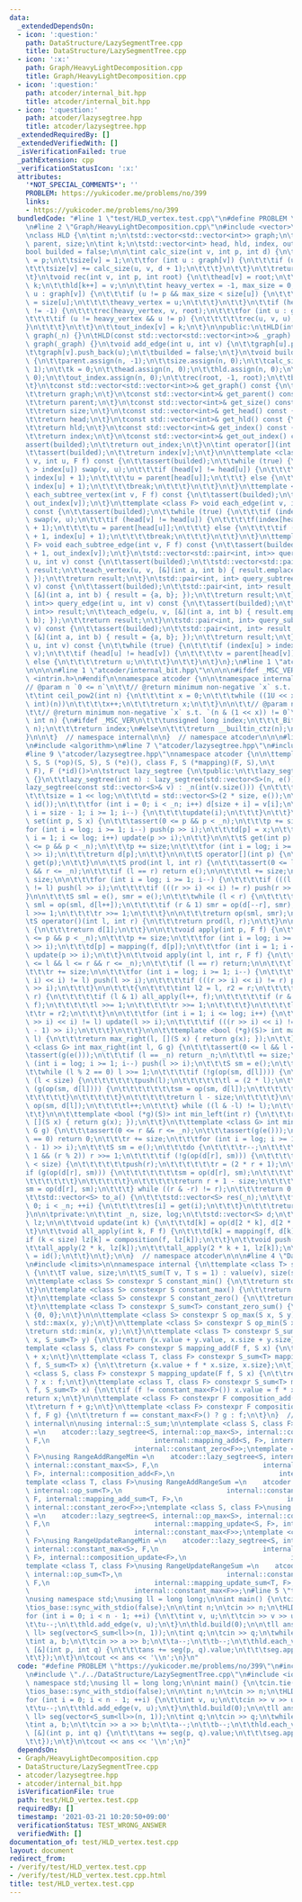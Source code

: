 ```yaml
---
data:
  _extendedDependsOn:
  - icon: ':question:'
    path: DataStructure/LazySegmentTree.cpp
    title: DataStructure/LazySegmentTree.cpp
  - icon: ':x:'
    path: Graph/HeavyLightDecomposition.cpp
    title: Graph/HeavyLightDecomposition.cpp
  - icon: ':question:'
    path: atcoder/internal_bit.hpp
    title: atcoder/internal_bit.hpp
  - icon: ':question:'
    path: atcoder/lazysegtree.hpp
    title: atcoder/lazysegtree.hpp
  _extendedRequiredBy: []
  _extendedVerifiedWith: []
  _isVerificationFailed: true
  _pathExtension: cpp
  _verificationStatusIcon: ':x:'
  attributes:
    '*NOT_SPECIAL_COMMENTS*': ''
    PROBLEM: https://yukicoder.me/problems/no/399
    links:
    - https://yukicoder.me/problems/no/399
  bundledCode: "#line 1 \"test/HLD_vertex.test.cpp\"\n#define PROBLEM \"https://yukicoder.me/problems/no/399\"\
    \n#line 2 \"Graph/HeavyLightDecomposition.cpp\"\n#include <vector>\n#include <cassert>\n\
    \nclass HLD {\n\tint n;\n\tstd::vector<std::vector<int>> graph;\n\tstd::vector<int>\
    \ parent, size;\n\tint k;\n\tstd::vector<int> head, hld, index, out_index;\n\t\
    bool builded = false;\n\n\tint calc_size(int v, int p, int d) {\n\t\tparent[v]\
    \ = p;\n\t\tsize[v] = 1;\n\t\tfor (int u : graph[v]) {\n\t\t\tif (u != p) {\n\t\
    \t\t\tsize[v] += calc_size(u, v, d + 1);\n\t\t\t}\n\t\t}\n\t\treturn size[v];\n\
    \t}\n\tvoid rec(int v, int p, int root) {\n\t\thead[v] = root;\n\t\tindex[v] =\
    \ k;\n\t\thld[k++] = v;\n\n\t\tint heavy_vertex = -1, max_size = 0;\n\t\tfor (int\
    \ u : graph[v]) {\n\t\t\tif (u != p && max_size < size[u]) {\n\t\t\t\tmax_size\
    \ = size[u];\n\t\t\t\theavy_vertex = u;\n\t\t\t}\n\t\t}\n\t\tif (heavy_vertex\
    \ != -1) {\n\t\t\trec(heavy_vertex, v, root);\n\t\t\tfor (int u : graph[v]) {\n\
    \t\t\t\tif (u != heavy_vertex && u != p) {\n\t\t\t\t\trec(u, v, u);\n\t\t\t\t\
    }\n\t\t\t}\n\t\t}\n\t\tout_index[v] = k;\n\t}\n\npublic:\n\tHLD(int _n) : n(_n),\
    \ graph(_n) {}\n\tHLD(const std::vector<std::vector<int>>& _graph) : n(_graph.size()),\
    \ graph(_graph) {}\n\tvoid add_edge(int u, int v) {\n\t\tgraph[u].push_back(v);\n\
    \t\tgraph[v].push_back(u);\n\t\tbuilded = false;\n\t}\n\tvoid build(int root)\
    \ {\n\t\tparent.assign(n, -1);\n\t\tsize.assign(n, 0);\n\t\tcalc_size(root, -1,\
    \ 1);\n\t\tk = 0;\n\t\thead.assign(n, 0);\n\t\thld.assign(n, 0);\n\t\tindex.assign(n,\
    \ 0);\n\t\tout_index.assign(n, 0);\n\t\trec(root, -1, root);\n\t\tbuilded = true;\n\
    \t}\n\tconst std::vector<std::vector<int>>& get_graph() const {\n\t\tassert(builded);\n\
    \t\treturn graph;\n\t}\n\tconst std::vector<int>& get_parent() const {\n\t\tassert(builded);\n\
    \t\treturn parent;\n\t}\n\tconst std::vector<int>& get_size() const {\n\t\tassert(builded);\n\
    \t\treturn size;\n\t}\n\tconst std::vector<int>& get_head() const {\n\t\tassert(builded);\n\
    \t\treturn head;\n\t}\n\tconst std::vector<int>& get_hld() const {\n\t\tassert(builded);\n\
    \t\treturn hld;\n\t}\n\tconst std::vector<int>& get_index() const {\n\t\tassert(builded);\n\
    \t\treturn index;\n\t}\n\tconst std::vector<int>& get_out_index() const {\n\t\t\
    assert(builded);\n\t\treturn out_index;\n\t}\n\tint operator[](int v) const {\n\
    \t\tassert(builded);\n\t\treturn index[v];\n\t}\n\n\ttemplate <class F> void each_vertex(int\
    \ v, int u, F f) const {\n\t\tassert(builded);\n\t\twhile (true) {\n\t\t\tif (index[v]\
    \ > index[u]) swap(v, u);\n\t\t\tif (head[v] != head[u]) {\n\t\t\t\tf(index[head[u]],\
    \ index[u] + 1);\n\t\t\t\tu = parent[head[u]];\n\t\t\t} else {\n\t\t\t\tf(index[v],\
    \ index[u] + 1);\n\t\t\t\tbreak;\n\t\t\t}\n\t\t}\n\t}\n\ttemplate <class F> void\
    \ each_subtree_vertex(int v, F f) const {\n\t\tassert(builded);\n\t\tf(index[v],\
    \ out_index[v]);\n\t}\n\ttemplate <class F> void each_edge(int v, int u, F f)\
    \ const {\n\t\tassert(builded);\n\t\twhile (true) {\n\t\t\tif (index[v] > index[u])\
    \ swap(v, u);\n\t\t\tif (head[v] != head[u]) {\n\t\t\t\tf(index[head[u]], index[u]\
    \ + 1);\n\t\t\t\tu = parent[head[u]];\n\t\t\t} else {\n\t\t\t\tif (v != u) f(index[v]\
    \ + 1, index[u] + 1);\n\t\t\t\tbreak;\n\t\t\t}\n\t\t}\n\t}\n\ttemplate <class\
    \ F> void each_subtree_edge(int v, F f) const {\n\t\tassert(builded);\n\t\tf(index[v]\
    \ + 1, out_index[v]);\n\t}\n\tstd::vector<std::pair<int, int>> query_vertex(int\
    \ u, int v) const {\n\t\tassert(builded);\n\t\tstd::vector<std::pair<int, int>>\
    \ result;\n\t\teach_vertex(u, v, [&](int a, int b) { result.emplace_back(a, b);\
    \ });\n\t\treturn result;\n\t}\n\tstd::pair<int, int> query_subtree_vertex(int\
    \ v) const {\n\t\tassert(builded);\n\t\tstd::pair<int, int> result;\n\t\teach_subtree_vertex(v,\
    \ [&](int a, int b) { result = {a, b}; });\n\t\treturn result;\n\t}\n\tstd::vector<std::pair<int,\
    \ int>> query_edge(int u, int v) const {\n\t\tassert(builded);\n\t\tstd::vector<std::pair<int,\
    \ int>> result;\n\t\teach_edge(u, v, [&](int a, int b) { result.emplace_back(a,\
    \ b); });\n\t\treturn result;\n\t}\n\tstd::pair<int, int> query_subtree_edge(int\
    \ v) const {\n\t\tassert(builded);\n\t\tstd::pair<int, int> result;\n\t\teach_subtree_edge(v,\
    \ [&](int a, int b) { result = {a, b}; });\n\t\treturn result;\n\t}\n\tint lca(int\
    \ u, int v) const {\n\t\twhile (true) {\n\t\t\tif (index[u] > index[v]) swap(u,\
    \ v);\n\t\t\tif (head[u] != head[v]) {\n\t\t\t\tv = parent[head[v]];\n\t\t\t}\
    \ else {\n\t\t\t\treturn u;\n\t\t\t}\n\t\t}\n\t}\n};\n#line 1 \"atcoder/lazysegtree.hpp\"\
    \n\n\n\n#line 1 \"atcoder/internal_bit.hpp\"\n\n\n\n#ifdef _MSC_VER\n#include\
    \ <intrin.h>\n#endif\n\nnamespace atcoder {\n\n\tnamespace internal {\n\n\t\t\
    // @param n `0 <= n`\n\t\t// @return minimum non-negative `x` s.t. `n <= 2**x`\n\
    \t\tint ceil_pow2(int n) {\n\t\t\tint x = 0;\n\t\t\twhile ((1U << x) < (unsigned\
    \ int)(n))\n\t\t\t\tx++;\n\t\t\treturn x;\n\t\t}\n\n\t\t// @param n `1 <= n`\n\
    \t\t// @return minimum non-negative `x` s.t. `(n & (1 << x)) != 0`\n\t\tint bsf(unsigned\
    \ int n) {\n#ifdef _MSC_VER\n\t\t\tunsigned long index;\n\t\t\t_BitScanForward(&index,\
    \ n);\n\t\t\treturn index;\n#else\n\t\t\treturn __builtin_ctz(n);\n#endif\n\t\t\
    }\n\n\t}  // namespace internal\n\n}  // namespace atcoder\n\n\n#line 5 \"atcoder/lazysegtree.hpp\"\
    \n#include <algorithm>\n#line 7 \"atcoder/lazysegtree.hpp\"\n#include <iostream>\n\
    #line 9 \"atcoder/lazysegtree.hpp\"\nnamespace atcoder {\n\n\ttemplate <class\
    \ S, S (*op)(S, S), S (*e)(), class F, S (*mapping)(F, S),\n\t          F (*composition)(F,\
    \ F), F (*id)()>\n\tstruct lazy_segtree {\n\tpublic:\n\t\tlazy_segtree() : lazy_segtree(0)\
    \ {}\n\t\tlazy_segtree(int n) : lazy_segtree(std::vector<S>(n, e())) {}\n\t\t\
    lazy_segtree(const std::vector<S>& v) : _n(int(v.size())) {\n\t\t\tlog = internal::ceil_pow2(_n);\n\
    \t\t\tsize = 1 << log;\n\t\t\td = std::vector<S>(2 * size, e());\n\t\t\tlz = std::vector<F>(size,\
    \ id());\n\t\t\tfor (int i = 0; i < _n; i++) d[size + i] = v[i];\n\t\t\tfor (int\
    \ i = size - 1; i >= 1; i--) {\n\t\t\t\tupdate(i);\n\t\t\t}\n\t\t}\n\n\t\tvoid\
    \ set(int p, S x) {\n\t\t\tassert(0 <= p && p < _n);\n\t\t\tp += size;\n\t\t\t\
    for (int i = log; i >= 1; i--) push(p >> i);\n\t\t\td[p] = x;\n\t\t\tfor (int\
    \ i = 1; i <= log; i++) update(p >> i);\n\t\t}\n\n\t\tS get(int p) {\n\t\t\tassert(0\
    \ <= p && p < _n);\n\t\t\tp += size;\n\t\t\tfor (int i = log; i >= 1; i--) push(p\
    \ >> i);\n\t\t\treturn d[p];\n\t\t}\n\n\t\tS operator[](int p) {\n\t\t\treturn\
    \ get(p);\n\t\t}\n\n\t\tS prod(int l, int r) {\n\t\t\tassert(0 <= l && l <= r\
    \ && r <= _n);\n\t\t\tif (l == r) return e();\n\n\t\t\tl += size;\n\t\t\tr +=\
    \ size;\n\n\t\t\tfor (int i = log; i >= 1; i--) {\n\t\t\t\tif (((l >> i) << i)\
    \ != l) push(l >> i);\n\t\t\t\tif (((r >> i) << i) != r) push(r >> i);\n\t\t\t\
    }\n\n\t\t\tS sml = e(), smr = e();\n\t\t\twhile (l < r) {\n\t\t\t\tif (l & 1)\
    \ sml = op(sml, d[l++]);\n\t\t\t\tif (r & 1) smr = op(d[--r], smr);\n\t\t\t\t\
    l >>= 1;\n\t\t\t\tr >>= 1;\n\t\t\t}\n\n\t\t\treturn op(sml, smr);\n\t\t}\n\n\t\
    \tS operator()(int l, int r) {\n\t\t\treturn prod(l, r);\n\t\t}\n\n\t\tS all_prod()\
    \ {\n\t\t\treturn d[1];\n\t\t}\n\n\t\tvoid apply(int p, F f) {\n\t\t\tassert(0\
    \ <= p && p < _n);\n\t\t\tp += size;\n\t\t\tfor (int i = log; i >= 1; i--) push(p\
    \ >> i);\n\t\t\td[p] = mapping(f, d[p]);\n\t\t\tfor (int i = 1; i <= log; i++)\
    \ update(p >> i);\n\t\t}\n\t\tvoid apply(int l, int r, F f) {\n\t\t\tassert(0\
    \ <= l && l <= r && r <= _n);\n\t\t\tif (l == r) return;\n\n\t\t\tl += size;\n\
    \t\t\tr += size;\n\n\t\t\tfor (int i = log; i >= 1; i--) {\n\t\t\t\tif (((l >>\
    \ i) << i) != l) push(l >> i);\n\t\t\t\tif (((r >> i) << i) != r) push((r - 1)\
    \ >> i);\n\t\t\t}\n\n\t\t\t{\n\t\t\t\tint l2 = l, r2 = r;\n\t\t\t\twhile (l <\
    \ r) {\n\t\t\t\t\tif (l & 1) all_apply(l++, f);\n\t\t\t\t\tif (r & 1) all_apply(--r,\
    \ f);\n\t\t\t\t\tl >>= 1;\n\t\t\t\t\tr >>= 1;\n\t\t\t\t}\n\t\t\t\tl = l2;\n\t\t\
    \t\tr = r2;\n\t\t\t}\n\n\t\t\tfor (int i = 1; i <= log; i++) {\n\t\t\t\tif (((l\
    \ >> i) << i) != l) update(l >> i);\n\t\t\t\tif (((r >> i) << i) != r) update((r\
    \ - 1) >> i);\n\t\t\t}\n\t\t}\n\n\t\ttemplate <bool (*g)(S)> int max_right(int\
    \ l) {\n\t\t\treturn max_right(l, [](S x) { return g(x); });\n\t\t}\n\t\ttemplate\
    \ <class G> int max_right(int l, G g) {\n\t\t\tassert(0 <= l && l <= _n);\n\t\t\
    \tassert(g(e()));\n\t\t\tif (l == _n) return _n;\n\t\t\tl += size;\n\t\t\tfor\
    \ (int i = log; i >= 1; i--) push(l >> i);\n\t\t\tS sm = e();\n\t\t\tdo {\n\t\t\
    \t\twhile (l % 2 == 0) l >>= 1;\n\t\t\t\tif (!g(op(sm, d[l]))) {\n\t\t\t\t\twhile\
    \ (l < size) {\n\t\t\t\t\t\tpush(l);\n\t\t\t\t\t\tl = (2 * l);\n\t\t\t\t\t\tif\
    \ (g(op(sm, d[l]))) {\n\t\t\t\t\t\t\tsm = op(sm, d[l]);\n\t\t\t\t\t\t\tl++;\n\t\
    \t\t\t\t\t}\n\t\t\t\t\t}\n\t\t\t\t\treturn l - size;\n\t\t\t\t}\n\t\t\t\tsm =\
    \ op(sm, d[l]);\n\t\t\t\tl++;\n\t\t\t} while ((l & -l) != l);\n\t\t\treturn _n;\n\
    \t\t}\n\n\t\ttemplate <bool (*g)(S)> int min_left(int r) {\n\t\t\treturn min_left(r,\
    \ [](S x) { return g(x); });\n\t\t}\n\t\ttemplate <class G> int min_left(int r,\
    \ G g) {\n\t\t\tassert(0 <= r && r <= _n);\n\t\t\tassert(g(e()));\n\t\t\tif (r\
    \ == 0) return 0;\n\t\t\tr += size;\n\t\t\tfor (int i = log; i >= 1; i--) push((r\
    \ - 1) >> i);\n\t\t\tS sm = e();\n\t\t\tdo {\n\t\t\t\tr--;\n\t\t\t\twhile (r >\
    \ 1 && (r % 2)) r >>= 1;\n\t\t\t\tif (!g(op(d[r], sm))) {\n\t\t\t\t\twhile (r\
    \ < size) {\n\t\t\t\t\t\tpush(r);\n\t\t\t\t\t\tr = (2 * r + 1);\n\t\t\t\t\t\t\
    if (g(op(d[r], sm))) {\n\t\t\t\t\t\t\tsm = op(d[r], sm);\n\t\t\t\t\t\t\tr--;\n\
    \t\t\t\t\t\t}\n\t\t\t\t\t}\n\t\t\t\t\treturn r + 1 - size;\n\t\t\t\t}\n\t\t\t\t\
    sm = op(d[r], sm);\n\t\t\t} while ((r & -r) != r);\n\t\t\treturn 0;\n\t\t}\n\n\
    \t\tstd::vector<S> to_a() {\n\t\t\tstd::vector<S> res(_n);\n\t\t\tfor (int i =\
    \ 0; i < _n; ++i) {\n\t\t\t\tres[i] = get(i);\n\t\t\t}\n\t\t\treturn res;\n\t\t\
    }\n\n\tprivate:\n\t\tint _n, size, log;\n\t\tstd::vector<S> d;\n\t\tstd::vector<F>\
    \ lz;\n\n\t\tvoid update(int k) {\n\t\t\td[k] = op(d[2 * k], d[2 * k + 1]);\n\t\
    \t}\n\t\tvoid all_apply(int k, F f) {\n\t\t\td[k] = mapping(f, d[k]);\n\t\t\t\
    if (k < size) lz[k] = composition(f, lz[k]);\n\t\t}\n\t\tvoid push(int k) {\n\t\
    \t\tall_apply(2 * k, lz[k]);\n\t\t\tall_apply(2 * k + 1, lz[k]);\n\t\t\tlz[k]\
    \ = id();\n\t\t}\n\t};\n\n}  // namespace atcoder\n\n\n#line 4 \"DataStructure/LazySegmentTree.cpp\"\
    \n#include <limits>\n\nnamespace internal {\n\ttemplate <class T> struct S_sum\
    \ {\n\t\tT value, size;\n\t\tS_sum(T v, T s = 1) : value(v), size(s) {}\n\t};\n\
    \n\ttemplate <class S> constexpr S constant_min() {\n\t\treturn std::numeric_limits<S>::min();\n\
    \t}\n\ttemplate <class S> constexpr S constant_max() {\n\t\treturn std::numeric_limits<S>::max();\n\
    \t}\n\ttemplate <class S> constexpr S constant_zero() {\n\t\treturn static_cast<S>(0);\n\
    \t}\n\ttemplate <class T> constexpr S_sum<T> constant_zero_sum() {\n\t\treturn\
    \ {0, 0};\n\t}\n\n\ttemplate <class S> constexpr S op_max(S x, S y) {\n\t\treturn\
    \ std::max(x, y);\n\t}\n\ttemplate <class S> constexpr S op_min(S x, S y) {\n\t\
    \treturn std::min(x, y);\n\t}\n\ttemplate <class T> constexpr S_sum<T> op_sum(S_sum<T>\
    \ x, S_sum<T> y) {\n\t\treturn {x.value + y.value, x.size + y.size};\n\t}\n\n\t\
    template <class S, class F> constexpr S mapping_add(F f, S x) {\n\t\treturn f\
    \ + x;\n\t}\n\ttemplate <class T, class F> constexpr S_sum<T> mapping_add_sum(F\
    \ f, S_sum<T> x) {\n\t\treturn {x.value + f * x.size, x.size};\n\t}\n\ttemplate\
    \ <class S, class F> constexpr S mapping_update(F f, S x) {\n\t\treturn f == constant_max<F>()\
    \ ? x : f;\n\t}\n\ttemplate <class T, class F> constexpr S_sum<T> mapping_update_sum(F\
    \ f, S_sum<T> x) {\n\t\tif (f != constant_max<F>()) x.value = f * x.size;\n\t\t\
    return x;\n\t}\n\n\ttemplate <class F> constexpr F composition_add(F f, F g) {\n\
    \t\treturn f + g;\n\t}\n\ttemplate <class F> constexpr F composition_update(F\
    \ f, F g) {\n\t\treturn f == constant_max<F>() ? g : f;\n\t}\n}  // namespace\
    \ internal\n\nusing internal::S_sum;\n\ntemplate <class S, class F>\nusing RangeAddRangeMax\
    \ =\n    atcoder::lazy_segtree<S, internal::op_max<S>, internal::constant_min<S>,\
    \ F,\n                          internal::mapping_add<S, F>, internal::composition_add<F>,\n\
    \                          internal::constant_zero<F>>;\ntemplate <class S, class\
    \ F>\nusing RangeAddRangeMin =\n    atcoder::lazy_segtree<S, internal::op_min<S>,\
    \ internal::constant_max<S>, F,\n                          internal::mapping_add<S,\
    \ F>, internal::composition_add<F>,\n                          internal::constant_zero<F>>;\n\
    template <class T, class F>\nusing RangeAddRangeSum =\n    atcoder::lazy_segtree<internal::S_sum<T>,\
    \ internal::op_sum<T>,\n                          internal::constant_zero_sum<T>,\
    \ F, internal::mapping_add_sum<T, F>,\n                          internal::composition_add<F>,\
    \ internal::constant_zero<F>>;\ntemplate <class S, class F>\nusing RangeUpdateRangeMax\
    \ =\n    atcoder::lazy_segtree<S, internal::op_max<S>, internal::constant_min<S>,\
    \ F,\n                          internal::mapping_update<S, F>, internal::composition_update<F>,\n\
    \                          internal::constant_max<F>>;\ntemplate <class S, class\
    \ F>\nusing RangeUpdateRangeMin =\n    atcoder::lazy_segtree<S, internal::op_min<S>,\
    \ internal::constant_max<S>, F,\n                          internal::mapping_update<S,\
    \ F>, internal::composition_update<F>,\n                          internal::constant_max<F>>;\n\
    template <class T, class F>\nusing RangeUpdateRangeSum =\n    atcoder::lazy_segtree<internal::S_sum<T>,\
    \ internal::op_sum<T>,\n                          internal::constant_zero_sum<T>,\
    \ F,\n                          internal::mapping_update_sum<T, F>, internal::composition_update<F>,\n\
    \                          internal::constant_max<F>>;\n#line 5 \"test/HLD_vertex.test.cpp\"\
    \nusing namespace std;\nusing ll = long long;\n\nint main() {\n\tcin.tie(nullptr);\n\
    \tios_base::sync_with_stdio(false);\n\n\tint n;\n\tcin >> n;\n\tHLD hld(n);\n\t\
    for (int i = 0; i < n - 1; ++i) {\n\t\tint v, u;\n\t\tcin >> v >> u;\n\t\tv--;\n\
    \t\tu--;\n\t\thld.add_edge(v, u);\n\t}\n\thld.build(0);\n\n\tll ans = 0;\n\tRangeAddRangeSum<ll,\
    \ ll> seg(vector<S_sum<ll>>(n, 1));\n\tint q;\n\tcin >> q;\n\twhile (q--) {\n\t\
    \tint a, b;\n\t\tcin >> a >> b;\n\t\ta--;\n\t\tb--;\n\t\thld.each_vertex(a, b,\
    \ [&](int p, int q) {\n\t\t\tans += seg(p, q).value;\n\t\t\tseg.apply(p, q, 1);\n\
    \t\t});\n\t}\n\tcout << ans << '\\n';\n}\n"
  code: "#define PROBLEM \"https://yukicoder.me/problems/no/399\"\n#include \"./../Graph/HeavyLightDecomposition.cpp\"\
    \n#include \"./../DataStructure/LazySegmentTree.cpp\"\n#include <iostream>\nusing\
    \ namespace std;\nusing ll = long long;\n\nint main() {\n\tcin.tie(nullptr);\n\
    \tios_base::sync_with_stdio(false);\n\n\tint n;\n\tcin >> n;\n\tHLD hld(n);\n\t\
    for (int i = 0; i < n - 1; ++i) {\n\t\tint v, u;\n\t\tcin >> v >> u;\n\t\tv--;\n\
    \t\tu--;\n\t\thld.add_edge(v, u);\n\t}\n\thld.build(0);\n\n\tll ans = 0;\n\tRangeAddRangeSum<ll,\
    \ ll> seg(vector<S_sum<ll>>(n, 1));\n\tint q;\n\tcin >> q;\n\twhile (q--) {\n\t\
    \tint a, b;\n\t\tcin >> a >> b;\n\t\ta--;\n\t\tb--;\n\t\thld.each_vertex(a, b,\
    \ [&](int p, int q) {\n\t\t\tans += seg(p, q).value;\n\t\t\tseg.apply(p, q, 1);\n\
    \t\t});\n\t}\n\tcout << ans << '\\n';\n}"
  dependsOn:
  - Graph/HeavyLightDecomposition.cpp
  - DataStructure/LazySegmentTree.cpp
  - atcoder/lazysegtree.hpp
  - atcoder/internal_bit.hpp
  isVerificationFile: true
  path: test/HLD_vertex.test.cpp
  requiredBy: []
  timestamp: '2021-03-21 10:20:50+09:00'
  verificationStatus: TEST_WRONG_ANSWER
  verifiedWith: []
documentation_of: test/HLD_vertex.test.cpp
layout: document
redirect_from:
- /verify/test/HLD_vertex.test.cpp
- /verify/test/HLD_vertex.test.cpp.html
title: test/HLD_vertex.test.cpp
---
```

